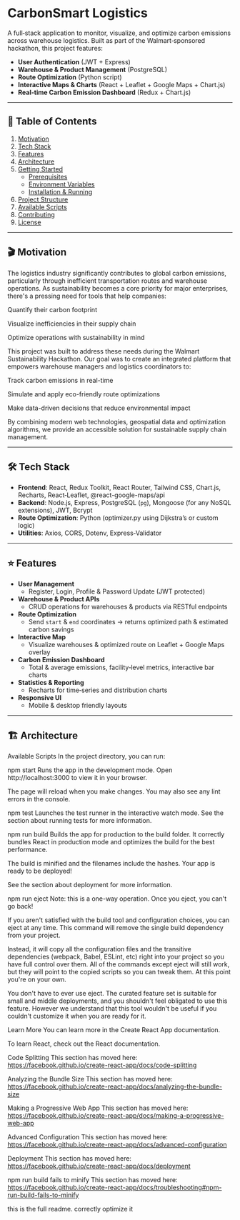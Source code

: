 # CarbonSmart Logistics

A full‑stack application to monitor, visualize, and optimize carbon emissions across warehouse logistics. Built as part of the Walmart‑sponsored hackathon, this project features:

- **User Authentication** (JWT + Express)
- **Warehouse & Product Management** (PostgreSQL)
- **Route Optimization** (Python script)
- **Interactive Maps & Charts** (React + Leaflet + Google Maps + Chart.js)
- **Real‑time Carbon Emission Dashboard** (Redux + Chart.js)

---

## 🚀 Table of Contents

1. [Motivation](#-motivation)  
2. [Tech Stack](#-tech-stack)  
3. [Features](#-features)  
4. [Architecture](#-architecture)  
5. [Getting Started](#-getting-started)  
   - [Prerequisites](#prerequisites)  
   - [Environment Variables](#environment-variables)  
   - [Installation & Running](#installation--running)  
6. [Project Structure](#-project-structure)  
7. [Available Scripts](#-available-scripts)  
8. [Contributing](#-contributing)  
9. [License](#-license)  

---

## 🎬 Motivation

The logistics industry significantly contributes to global carbon emissions, particularly through inefficient transportation routes and warehouse operations. As sustainability becomes a core priority for major enterprises, there's a pressing need for tools that help companies:

Quantify their carbon footprint

Visualize inefficiencies in their supply chain

Optimize operations with sustainability in mind 

This project was built to address these needs during the Walmart Sustainability Hackathon. Our goal was to create an integrated platform that empowers warehouse managers and logistics coordinators to:

Track carbon emissions in real-time

Simulate and apply eco-friendly route optimizations

Make data-driven decisions that reduce environmental impact

By combining modern web technologies, geospatial data and optimization algorithms, we provide an accessible solution for sustainable supply chain management.

---

## 🛠 Tech Stack

- **Frontend**: React, Redux Toolkit, React Router, Tailwind CSS, Chart.js, Recharts, React‑Leaflet, @react-google-maps/api  
- **Backend**: Node.js, Express, PostgreSQL (`pg`), Mongoose (for any NoSQL extensions), JWT, Bcrypt  
- **Route Optimization**: Python (optimizer.py using Dijkstra’s or custom logic)  
- **Utilities**: Axios, CORS, Dotenv, Express‑Validator  

---

## ⭐ Features

- **User Management**  
  - Register, Login, Profile & Password Update (JWT protected)  
- **Warehouse & Product APIs**  
  - CRUD operations for warehouses & products via RESTful endpoints  
- **Route Optimization**  
  - Send `start` & `end` coordinates → returns optimized path & estimated carbon savings  
- **Interactive Map**  
  - Visualize warehouses & optimized route on Leaflet + Google Maps overlay  
- **Carbon Emission Dashboard**  
  - Total & average emissions, facility‑level metrics, interactive bar charts  
- **Statistics & Reporting**  
  - Recharts for time‑series and distribution charts  
- **Responsive UI**  
  - Mobile & desktop friendly layouts  

---

## 🏗 Architecture
Available Scripts
In the project directory, you can run:

npm start
Runs the app in the development mode.
Open http://localhost:3000 to view it in your browser.

The page will reload when you make changes.
You may also see any lint errors in the console.

npm test
Launches the test runner in the interactive watch mode.
See the section about running tests for more information.

npm run build
Builds the app for production to the build folder.
It correctly bundles React in production mode and optimizes the build for the best performance.

The build is minified and the filenames include the hashes.
Your app is ready to be deployed!

See the section about deployment for more information.

npm run eject
Note: this is a one-way operation. Once you eject, you can't go back!

If you aren't satisfied with the build tool and configuration choices, you can eject at any time. This command will remove the single build dependency from your project.

Instead, it will copy all the configuration files and the transitive dependencies (webpack, Babel, ESLint, etc) right into your project so you have full control over them. All of the commands except eject will still work, but they will point to the copied scripts so you can tweak them. At this point you're on your own.

You don't have to ever use eject. The curated feature set is suitable for small and middle deployments, and you shouldn't feel obligated to use this feature. However we understand that this tool wouldn't be useful if you couldn't customize it when you are ready for it.

Learn More
You can learn more in the Create React App documentation.

To learn React, check out the React documentation.

Code Splitting
This section has moved here: https://facebook.github.io/create-react-app/docs/code-splitting

Analyzing the Bundle Size
This section has moved here: https://facebook.github.io/create-react-app/docs/analyzing-the-bundle-size

Making a Progressive Web App
This section has moved here: https://facebook.github.io/create-react-app/docs/making-a-progressive-web-app

Advanced Configuration
This section has moved here: https://facebook.github.io/create-react-app/docs/advanced-configuration

Deployment
This section has moved here: https://facebook.github.io/create-react-app/docs/deployment

npm run build fails to minify
This section has moved here: https://facebook.github.io/create-react-app/docs/troubleshooting#npm-run-build-fails-to-minify

this is the full readme. correctly optimize it


